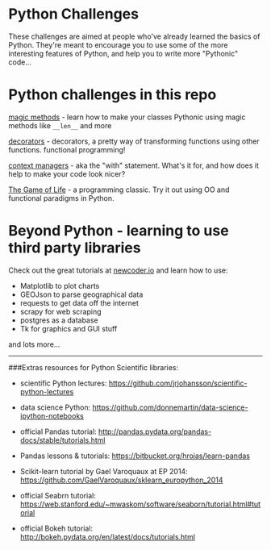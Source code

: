 # Python Challenges

These challenges are aimed at people who've already learned the basics of Python.  They're meant to encourage you to use some of the more interesting features of Python, and help you to write more "Pythonic" code...

# Python challenges in this repo

[magic methods](magic_methods.py)  - learn how to make your classes Pythonic using magic methods like `__len__` and more

[decorators](decorators.py) - decorators, a pretty way of transforming functions using other functions. functional programming!

[context managers](context_managers.py) - aka the "with" statement.  What's it for, and how does it help to make your code look nicer?

[The Game of Life](life.py) - a programming classic.  Try it out using OO and functional paradigms in Python.


# Beyond Python - learning to use third party libraries

Check out the great tutorials at [newcoder.io](http://newcoder.io/) and learn how to use:

* Matplotlib to plot charts
* GEOJson to parse geographical data
* requests to get data off the internet
* scrapy for web scraping
* postgres as a database
* Tk for graphics and GUI stuff

and lots more...


_____

###Extras resources for Python Scientific libraries:
* scientific Python lectures: https://github.com/jrjohansson/scientific-python-lectures
* data science Python: https://github.com/donnemartin/data-science-ipython-notebooks

* official Pandas tutorial: http://pandas.pydata.org/pandas-docs/stable/tutorials.html
* Pandas lessons & tutorials: https://bitbucket.org/hrojas/learn-pandas
* Scikit-learn tutorial by Gael Varoquaux at EP 2014: https://github.com/GaelVaroquaux/sklearn_europython_2014
* official Seabrn tutorial: https://web.stanford.edu/~mwaskom/software/seaborn/tutorial.html#tutorial
* official Bokeh tutorial: http://bokeh.pydata.org/en/latest/docs/tutorials.html
